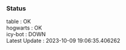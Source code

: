 ### Status


table : OK  
hogwarts : OK  
icy-bot : DOWN  
Latest Update : 2023-10-09 19:06:35.406262
